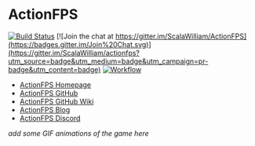# ActionFPS

[![Build Status](https://travis-ci.org/ScalaWilliam/ActionFPS.svg)](https://travis-ci.org/ScalaWilliam/ActionFPS)
[![Join the chat at https://gitter.im/ScalaWilliam/ActionFPS](https://badges.gitter.im/Join%20Chat.svg)](https://gitter.im/ScalaWilliam/actionfps?utm_source=badge&utm_medium=badge&utm_campaign=pr-badge&utm_content=badge)
[![Workflow](https://badge.waffle.io/ScalaWilliam/actionfps.png?label=ready&title=Ready)](https://waffle.io/ScalaWilliam/actionfps)

* [ActionFPS Homepage](https://actionfps.com/)
* [ActionFPS GitHub](https://github.com/ScalaWilliam/ActionFPS/)
* [ActionFPS GitHub Wiki](https://github.com/ScalaWilliam/ActionFPS/wiki)
* [ActionFPS Blog](https://actionfps.blogspot.com)
* [ActionFPS Discord](https://discord.gg/HYHku8C)

_add some GIF animations of the game here_
